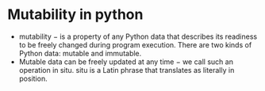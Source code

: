 # Mutability in python 

- mutability − is a property of any Python data that describes its readiness to be freely changed during program execution. There are two kinds of Python data: mutable and immutable.
- Mutable data can be freely updated at any time − we call such an operation in situ. situ is a Latin phrase that translates as literally in position.

